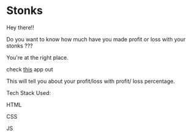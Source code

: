 # Stonks
Hey there!!



Do you want to know how much have you made profit or loss with your stonks ???


You're at the right place.

check [this](https://proft-loss-calculator-stonks.netlify.app/) app out


This will tell you about your profit/loss with profit/ loss percentage.


Tech Stack Used:

HTML

CSS

JS
